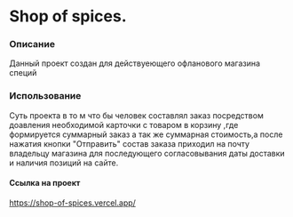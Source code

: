 # Shop of spices. 
### Описание
Данный проект создан для действуеющего офланового магазина специй
### Использование
Суть проекта в то м что бы человек составлял заказ посредством доавления необходимой карточки с товаром в корзину ,где формируется суммарный заказ а так же суммарная стоимость,а после нажатия кнопки "Отправить" состав заказа приходил на почту владельцу магазина для последующего согласовывания даты доставки и наличия позиций на сайте.
#### Ссылка на проект
https://shop-of-spices.vercel.app/

